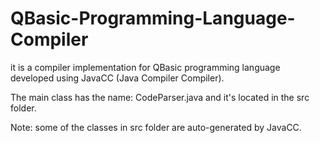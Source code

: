 # QBasic-Programming-Language-Compiler

it is a compiler implementation for QBasic programming language developed using JavaCC (Java Compiler Compiler).

The main class has the name: CodeParser.java and it's located in the src folder.

Note: some of the classes in src folder are auto-generated by JavaCC.
